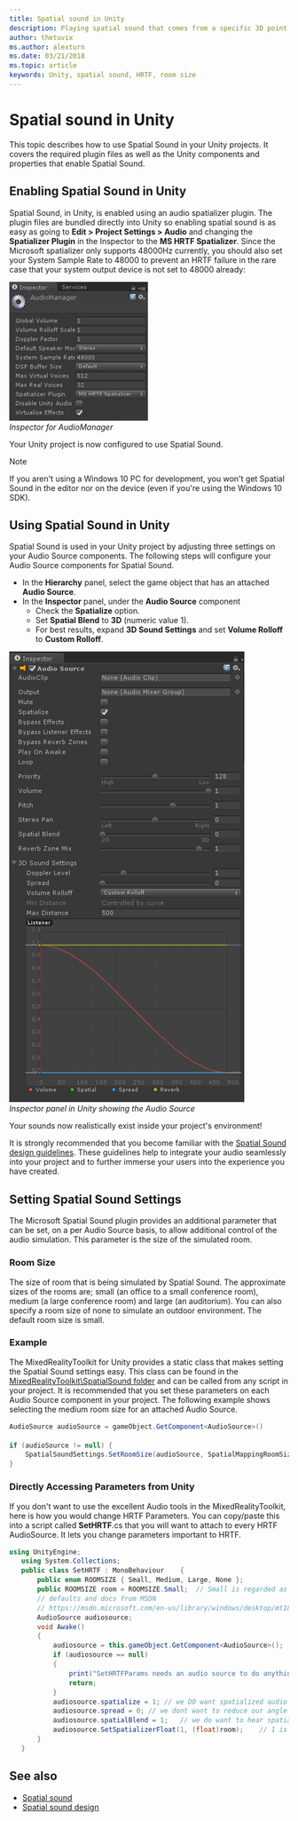 ```yaml
---
title: Spatial sound in Unity
description: Playing spatial sound that comes from a specific 3D point within your Unity scene.
author: thetuvix
ms.author: alexturn
ms.date: 03/21/2018
ms.topic: article
keywords: Unity, spatial sound, HRTF, room size
---
```




# Spatial sound in Unity

This topic describes how to use Spatial Sound in your Unity projects. It covers the required plugin files as well as the Unity components and properties that enable Spatial Sound.

## Enabling Spatial Sound in Unity

Spatial Sound, in Unity, is enabled using an audio spatializer plugin. The plugin files are bundled directly into Unity so enabling spatial sound is as easy as going to **Edit > Project Settings > Audio** and changing the **Spatializer Plugin** in the Inspector to the **MS HRTF Spatializer**. Since the Microsoft spatializer only supports 48000Hz currently, you should also set your System Sample Rate to 48000 to prevent an HRTF failure in the rare case that your system output device is not set to 48000 already:

![Inspector for AudioManager](images/audio-250px.png)<br>
*Inspector for AudioManager*

Your Unity project is now configured to use Spatial Sound.

>[!NOTE]
>If you aren't using a Windows 10 PC for development, you won't get Spatial Sound in the editor nor on the device (even if you're using the Windows 10 SDK).

## Using Spatial Sound in Unity

Spatial Sound is used in your Unity project by adjusting three settings on your Audio Source components. The following steps will configure your Audio Source components for Spatial Sound.
* In the **Hierarchy** panel, select the game object that has an attached **Audio Source**.
* In the **Inspector** panel, under the **Audio Source** component
    * Check the **Spatialize** option.
    * Set **Spatial Blend** to **3D** (numeric value 1).
    * For best results, expand **3D Sound Settings** and set **Volume Rolloff** to **Custom Rolloff**.

![Inspector panel in Unity showing the Audio Source](images/audiosource.png)<br>
*Inspector panel in Unity showing the Audio Source*

Your sounds now realistically exist inside your project's environment!

It is strongly recommended that you become familiar with the [Spatial Sound design guidelines](spatial-sound-design.md). These guidelines help to integrate your audio seamlessly into your project and to further immerse your users into the experience you have created.

## Setting Spatial Sound Settings

The Microsoft Spatial Sound plugin provides an additional parameter that can be set, on a per Audio Source basis, to allow additional control of the audio simulation. This parameter is the size of the simulated room.

### Room Size

The size of room that is being simulated by Spatial Sound. The approximate sizes of the rooms are; small (an office to a small conference room), medium (a large conference room) and large (an auditorium). You can also specify a room size of none to simulate an outdoor environment. The default room size is small.

### Example

The MixedRealityToolkit for Unity provides a static class that makes setting the Spatial Sound settings easy. This class can be found in the [MixedRealityToolkit\SpatialSound folder](https://github.com/Microsoft/MixedRealityToolkit-Unity/tree/master/Assets/HoloToolkit/SpatialSound) and can be called from any script in your project. It is recommended that you set these parameters on each Audio Source component in your project. The following example shows selecting the medium room size for an attached Audio Source.

```cs
AudioSource audioSource = gameObject.GetComponent<AudioSource>()

if (audioSource != null) {
    SpatialSoundSettings.SetRoomSize(audioSource, SpatialMappingRoomSizes.Medium);
}
```

### Directly Accessing Parameters from Unity

If you don't want to use the excellent Audio tools in the MixedRealityToolkit, here is how you would change HRTF Parameters. You can copy/paste this into a script called **SetHRTF**.cs that you will want to attach to every HRTF AudioSource. It lets you change parameters important to HRTF.

```cs
using UnityEngine;
   using System.Collections;
   public class SetHRTF : MonoBehaviour    {
       public enum ROOMSIZE { Small, Medium, Large, None };
       public ROOMSIZE room = ROOMSIZE.Small;  // Small is regarded as the "most average"
       // defaults and docs from MSDN
       // https://msdn.microsoft.com/en-us/library/windows/desktop/mt186602(v=vs.85).aspx
       AudioSource audiosource;
       void Awake()
       {
           audiosource = this.gameObject.GetComponent<AudioSource>();
           if (audiosource == null)
           {
               print("SetHRTFParams needs an audio source to do anything.");
               return;
           }
           audiosource.spatialize = 1; // we DO want spatialized audio
           audiosource.spread = 0; // we dont want to reduce our angle of hearing
           audiosource.spatialBlend = 1;   // we do want to hear spatialized audio
           audiosource.SetSpatializerFloat(1, (float)room);    // 1 is the roomsize param
       }
   }
```

## See also
* [Spatial sound](spatial-sound.md)
* [Spatial sound design](spatial-sound-design.md)

